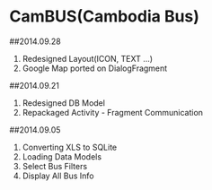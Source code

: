 CamBUS(Cambodia Bus)
======


##2014.09.28
1. Redesigned Layout(ICON, TEXT ...)
2. Google Map ported on DialogFragment


##2014.09.21
1. Redesigned DB Model
2. Repackaged Activity - Fragment Communication


##2014.09.05
1. Converting XLS to SQLite
2. Loading Data Models
3. Select Bus Filters
4. Display All Bus Info
